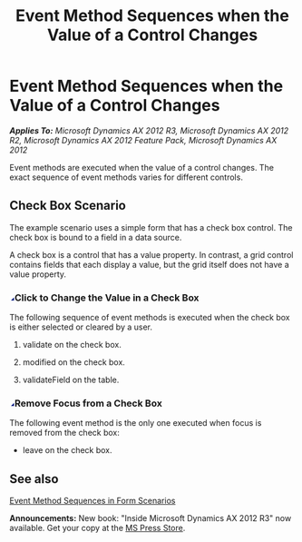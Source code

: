 ﻿---
title: Event Method Sequences when the Value of a Control Changes
TOCTitle: Event Method Sequences when the Value of a Control Changes
ms:assetid: 7f9aceb2-61a9-4c73-9bc4-40590b5d708a
ms:mtpsurl: https://msdn.microsoft.com/en-us/library/Aa642643(v=AX.60)
ms:contentKeyID: 35246132
ms.date: 05/18/2015
mtps_version: v=AX.60
---

# Event Method Sequences when the Value of a Control Changes 


_**Applies To:** Microsoft Dynamics AX 2012 R3, Microsoft Dynamics AX 2012 R2, Microsoft Dynamics AX 2012 Feature Pack, Microsoft Dynamics AX 2012_

Event methods are executed when the value of a control changes. The exact sequence of event methods varies for different controls.

## Check Box Scenario

The example scenario uses a simple form that has a check box control. The check box is bound to a field in a data source.

A check box is a control that has a value property. In contrast, a grid control contains fields that each display a value, but the grid itself does not have a value property.

### ![Aa642643.collapse\_all(en-us,AX.60).gif](images/Gg863931.collapse_all(en-us,AX.60).gif "Aa642643.collapse_all(en-us,AX.60).gif")Click to Change the Value in a Check Box

The following sequence of event methods is executed when the check box is either selected or cleared by a user.

1.  validate on the check box.

2.  modified on the check box.

3.  validateField on the table.

### ![Aa642643.collapse\_all(en-us,AX.60).gif](images/Gg863931.collapse_all(en-us,AX.60).gif "Aa642643.collapse_all(en-us,AX.60).gif")Remove Focus from a Check Box

The following event method is the only one executed when focus is removed from the check box:

  - leave on the check box.

## See also

[Event Method Sequences in Form Scenarios](event-method-sequences-in-form-scenarios.md)

  
**Announcements:** New book: "Inside Microsoft Dynamics AX 2012 R3" now available. Get your copy at the [MS Press Store](https://www.microsoftpressstore.com/store/inside-microsoft-dynamics-ax-2012-r3-9780735685109).

